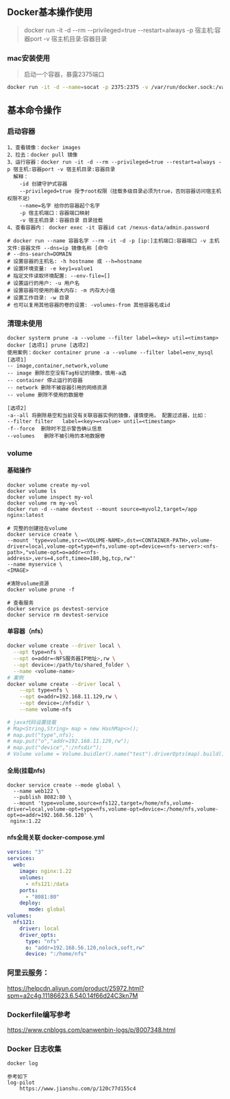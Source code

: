 ## Docker基本操作使用

> docker run -it -d --rm --privileged=true --restart=always -p 宿主机:容器port -v 宿主机目录:容器目录

### mac安装使用

> 启动一个容器，暴露2375端口

```sh
docker run -it -d --name=socat -p 2375:2375 -v /var/run/docker.sock:/var/run/docker.sock bobrik/socat TCP4-LISTEN:2375,fork,reuseaddr UNIX-CONNECT:/var/run/docker.sock
```

## 基本命令操作

### 启动容器

```shell
1、查看镜像：docker images 
2、拉去：docker pull 镜像
3、运行容器：docker run -it -d --rm --privileged=true --restart=always -p 宿主机:容器port -v 宿主机目录:容器目录
  解释：
    -id 创建守护式容器
    --privileged=true 授予root权限（挂载多级目录必须为true，否则容器访问宿主机权限不足）
    --name=名字 给你的容器起个名字
    -p 宿主机端口：容器端口映射
    -v 宿主机目录：容器目录 目录挂载
4、查看容器内： docker exec -it 容器id cat /nexus-data/admin.password

# docker run --name 容器名字 --rm -it -d -p [ip:]主机端口:容器端口 -v 主机文件:容器文件 --dns=ip 镜像名称 [命令
# --dns-search=DOMAIN 
# 设置容器的主机名: -h hostname 或 --h=hostname 
# 设置环境变量: -e key1=value1
# 指定文件读取环境配置: --env-file=[]
# 设置运行的用户: -u 用户名
# 设置容器可使用的最大内存: -m 内存大小值
# 设置工作目录: -w 目录
# 也可以复用其他容器的卷的设置: -volumes-from 其他容器名或id
```

### 清理未使用

```
docker systerm prune -a --volume --filter label=<key> util=<timstamp>
docker [选项1] prune [选项2]
使用案例：docker container prune -a --volume --filter label=env_mysql
[选项1]
-- image,container,network,volume 
-- image 删除忍空没有Tag标记的镜像，慎用-a选
-- container 停止运行的容器
-- network 删除不被容器引用的网络资源
-- volume 删除不使用的数据卷

[选项2]
-a--all 将删除悬空和当前没有关联容器实例的镜像，谨慎使用。 配置过滤器，比如：
--filter filter   label=<key>=<value> until=<timestamp>
-f--force  删除时不显示警告确认信息
--volumes   删除不被引用的本地数据卷
```



### volume

#### 基础操作

```shell
docker volume create my-vol
docker volume ls
docker volume inspect my-vol
docker volume rm my-vol
docker run -d --name devtest --mount source=myvol2,target=/app nginx:latest

# 完整的创建挂在volume
docker service create \
--mount 'type=volume,src=<VOLUME-NAME>,dst=<CONTAINER-PATH>,volume-driver=local,volume-opt=type=nfs,volume-opt=device=<nfs-server>:<nfs-path>,"volume-opt=o=addr=<nfs-address>,vers=4,soft,timeo=180,bg,tcp,rw"'
--name myservice \
<IMAGE>

#清除volume资源
docker volume prune -f

# 查看服务
docker service ps devtest-service
docker service rm devtest-service
```

#### 单容器（nfs）

```sh
docker volume create --driver local \
  --opt type=nfs \
  --opt o=addr=<NFS服务器IP地址>,rw \
  --opt device=:/path/to/shared_folder \
  --name <volume-name>
# 案例
docker volume create --driver local \
	--opt type=nfs \
	--opt o=addr=192.168.11.129,rw \
	--opt device=:/nfsdir \
	--name volume-nfs
	
# java代码设置挂载
# Map<String,String> map = new HashMap<>();
# map.put("type",nfs);
# map.put("o","addr=192.168.11.129,rw");
# map.put("device",":/nfsdir");
# Volume volume = Volume.buidler().name("test").driverOpts(map).build();
```

#### 全局(挂载nfs)

```shell
docker service create --mode global \
  --name web122 \
  --publish 8082:80 \
  --mount 'type=volume,source=nfs122,target=/home/nfs,volume-driver=local,volume-opt=type=nfs,volume-opt=device=:/home/nfs,volume-opt=o=addr=192.168.56.120' \
 nginx:1.22
```

#### nfs全局关联 docker-compose.yml

```yaml
version: "3"
services:
  web:
    image: nginx:1.22
    volumes:
      - nfs121:/data
    ports:
      - "8081:80"  
    deploy:    
       mode: global  
volumes:
  nfs121:
    driver: local
    driver_opts:
      type: "nfs"
      o: "addr=192.168.56.120,nolock,soft,rw"
      device: ":/home/nfs"
```



### 阿里云服务：

https://helpcdn.aliyun.com/product/25972.html?spm=a2c4g.11186623.6.540.14f66d24C3kn7M

### Dockerfile编写参考

https://www.cnblogs.com/panwenbin-logs/p/8007348.html

### Docker 日志收集

```
docker log 

参考如下
log-pilot
	https://www.jianshu.com/p/120c77d155c4
```

